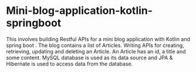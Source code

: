 # Mini-blog-application-kotlin-springboot
This involves building Restful APIs for a mini blog application with Kotlin and spring boot . 
The blog contains a list of Articles. Writing APIs for creating, retrieving, updating and deleting an Article.
An Article has an id, a title and some content.
MySQL database is used as its data source and JPA & Hibernate is used to access data from the database.
